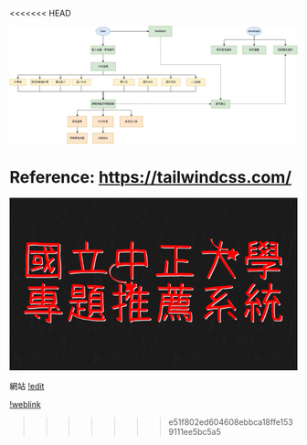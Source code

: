 <<<<<<< HEAD

![req1](https://github.com/EasonChen11/software-development-project/blob/3926bba1f1ccab1e44b3913c87e6463d3b8c4826/picture/req1.jpg)

**Reference:**
https://tailwindcss.com/
=======
![anime](https://github.com/EasonChen11/software-development-project/blob/4a24ea7bd600920d43ddee0cc17a470f545da33a/%E4%B8%8B%E8%BC%89.png)

網站
[!edit](https://panel.000webhost.com/)

[!weblink](https://topicrecommendation.000webhostapp.com/)
>>>>>>> e51f802ed604608ebbca18ffe1539111ee5bc5a5
